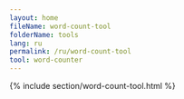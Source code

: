 ```yaml
---
layout: home
fileName: word-count-tool
folderName: tools
lang: ru
permalink: /ru/word-count-tool
tool: word-counter
---
```


{% include section/word-count-tool.html %}
